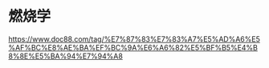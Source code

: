 # 燃烧学
https://www.doc88.com/tag/%E7%87%83%E7%83%A7%E5%AD%A6%E5%AF%BC%E8%AE%BA%EF%BC%9A%E6%A6%82%E5%BF%B5%E4%B8%8E%E5%BA%94%E7%94%A8